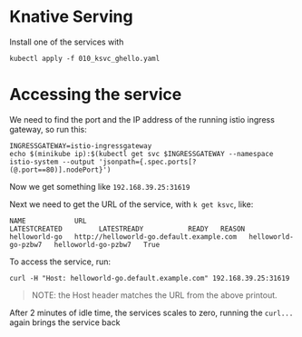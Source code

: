 # Knative Serving

Install one of the services with 

```
kubectl apply -f 010_ksvc_ghello.yaml
```

# Accessing the service

We need to find the port and the IP address of the running istio ingress gateway, so run this:

```
INGRESSGATEWAY=istio-ingressgateway
echo $(minikube ip):$(kubectl get svc $INGRESSGATEWAY --namespace istio-system --output 'jsonpath={.spec.ports[?(@.port==80)].nodePort}')
```

Now we get something like `192.168.39.25:31619`

Next we need to get the URL of the service, with `k get ksvc`, like:

```
NAME            URL                                        LATESTCREATED         LATESTREADY           READY   REASON
helloworld-go   http://helloworld-go.default.example.com   helloworld-go-pzbw7   helloworld-go-pzbw7   True 
```

To access the service, run:

```
curl -H "Host: helloworld-go.default.example.com" 192.168.39.25:31619
```

> NOTE: the Host header matches the URL from the above printout.

After 2 minutes of idle time, the services scales to zero, running the `curl...` again brings the service back
